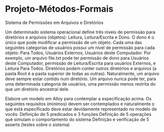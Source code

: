 # Projeto-Métodos-Formais


Sistema de Permissões em Arquivos e Diretórios

Um determinado sistema operacional define três níveis de permissão para diretórios e arquivos (objetos): Leitura, Leitura/Escrita e Dono. O dono é o único que pode modificar a permissão de um objeto. Cada uma das seguintes categorias de usuários possui um nível de permissão para cada objeto: Para Todos, Usuários Externos, Usuários deste Computador. Por exemplo, um arquivo file.txt pode ter permissão de dono para Usuários deste Computador, permissão de Leitura/Escrita para usuários Externos, e Leitura Para Todos. Diretórios podem conter outros diretórios e arquivos (a pasta Root é a pasta superior de todas as outras). Naturalmente, um arquivo deve sempre estar contido num diretório. Um arquivo nunca pode ter, para uma determinada categoria de usuários, uma permissão menos restrita do que um diretório ancestral dele.




Elabore um modelo em Alloy para contemplar a especificação acima. Os seguintes requisitos (mínimos) devem ser contemplados e naturalmente o que está especificado deve estar devidamente representado no modelo de vocês:
Definição de 5 predicados e 3 funções
Definição de 5 operações que simulam o comportamento do sistema 
Definição e verificação de 5 asserts (testes sobre o sistema)
